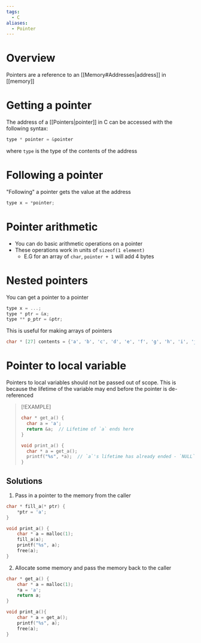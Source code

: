 ```yaml
---
tags:
  - C
aliases:
  - Pointer
---
```

# Overview
Pointers are a reference to an [[Memory#Addresses|address]] in [[memory]]

# Getting a pointer
The address of a [[Pointers|pointer]] in C can be accessed with the following syntax:
```c
type * pointer = &pointer
```
where `type` is the type of the contents of the address

# Following a pointer
"Following" a pointer gets the value at the address

```c
type x = *pointer;
```

# Pointer arithmetic
- You can do basic arithmetic operations on a pointer
- These operations work in units of `sizeof(1 element)`
	- E.G for an array of `char`, `pointer + 1` will add 4 bytes

# Nested pointers
You can get a pointer to a pointer
```c
type x = ...;
type * ptr = &x;
type ** p_ptr = &ptr;
```

This is useful for making arrays of pointers
```c
char * [27] contents = {'a', 'b', 'c', 'd', 'e', 'f', 'g', 'h', 'i', 'j', 'k', 'l', 'm', 'n', 'o', 'p', 'q', 'r', 's', 't', 'u', 'v', 'x', 'y', 'z'};
```

# Pointer to local variable
Pointers to local variables should not be passed out of scope. This is because the lifetime of the variable may end before the pointer is de-referenced

> [!EXAMPLE]
> ```c
> char * get_a() {
> 	char a = 'a';
> 	return &a;  // Lifetime of `a` ends here
> }
>
>void print_a() {
>	char * a = get_a();
>	printf("%s", *a);  // `a`'s lifetime has already ended - `NULL` pointer
>}
>```

## Solutions
1. Pass in a pointer to the memory from the caller

```c
char * fill_a(* ptr) {
	*ptr = 'a';
}

void print_a() {
	char * a = malloc(1);
	fill_a(a);
	printf("%s", a);
	free(a);
}
```
2. Allocate some memory and pass the memory back to the caller

```c
char * get_a() {
	char * a = malloc(1);
	*a = 'a';
	return a;
}

void print_a(){
	char * a = get_a();
	printf("%s", a);
	free(a);
}
```